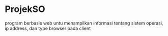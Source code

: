 # ProjekSO
program berbasis web untu menampilkan informasi tentang sistem operasi, ip address, dan type browser pada client
